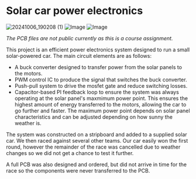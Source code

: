 # Solar car power electronics
![20241006_190208 (1)](https://github.com/user-attachments/assets/8429375f-b38d-4101-b26a-fb593ffa0a16)
![Image](https://github.com/user-attachments/assets/69b67532-8be0-4f2a-a504-522f4f5f946e)
![Image](https://github.com/user-attachments/assets/62ba5613-8f0d-467a-b030-b451a482d1b3)

*The PCB files are not public currently as this is a course assignment.*

This project is an efficient power electronics system designed to run a small solar-powered car. The main circuit elements are as follows:
- A buck converter designed to transfer power from the solar panels to the motors.
- PWM control IC to produce the signal that switches the buck converter.
- Push-pull system to drive the mosfet gate and reduce switching losses.
- Capacitor-based PI feedback loop to ensure the system was always operating at the solar panel's maxmimum power point. This ensures the highest amount of energy transferred to the motors, allowing the car to go further and faster.
The maximum power point depends on solar panel characteristics and can be adjusted depending on how sunny the weather is.

The system was constructed on a stripboard and added to a supplied solar car. We then raced against several other teams.
Our car easily won the first round, however the remainder of the race was cancelled due to weather changes so we did not get a chance to test it further.

A full PCB was also designed and ordered, but did not arrive in time for the race so the components were never transferred to the PCB.
